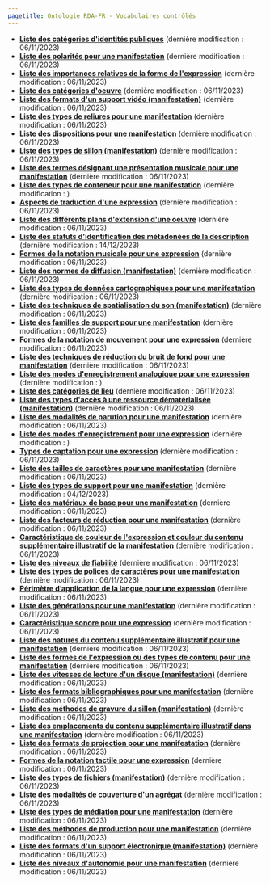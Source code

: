 ```yaml
---
pagetitle: Ontologie RDA-FR - Vocabulaires contrôlés
---
```


<!--Ce fichier est généré automatiquement. Il ne doit pas être édité manuellement.-->

* **[Liste des catégories d'identités publiques](categorie-ipp.html)** (dernière modification : 06/11/2023) 
* **[Liste des polarités pour une manifestation](polarite.html)** (dernière modification : 06/11/2023) 
* **[Liste des importances relatives de la forme de l'expression](importance-relative-forme-expression.html)** (dernière modification : 06/11/2023) 
* **[Liste des catégories d'oeuvre](categorie-oeuvre.html)** (dernière modification : 06/11/2023) 
* **[Liste des formats d'un support vidéo (manifestation)](format-support-video.html)** (dernière modification : 06/11/2023) 
* **[Liste des types de reliures pour une manifestation](reliure.html)** (dernière modification : 06/11/2023) 
* **[Liste des dispositions pour une manifestation](disposition.html)** (dernière modification : 06/11/2023) 
* **[Liste des types de sillon (manifestation)](type-sillon.html)** (dernière modification : 06/11/2023) 
* **[Liste des termes désignant une présentation musicale pour une manifestation](designation-presentation-musicale.html)** (dernière modification : 06/11/2023) 
* **[Liste des types de conteneur pour une manifestation](type-conteneur.html)** (dernière modification : ) 
* **[Aspects de traduction d'une expression](aspect-traduction.html)** (dernière modification : 06/11/2023) 
* **[Liste des différents plans d'extension d'une oeuvre](plan-extension-oeuvre.html)** (dernière modification : 06/11/2023) 
* **[Liste des statuts d'identification des métadonées de la description](statut-identification.html)** (dernière modification : 14/12/2023) 
* **[Formes de la notation musicale pour une expression](forme-notation-musicale.html)** (dernière modification : 06/11/2023) 
* **[Liste des normes de diffusion (manifestation)](norme-diffusion.html)** (dernière modification : 06/11/2023) 
* **[Liste des types de données cartographiques pour une manifestation](type-donnees-cartographiques.html)** (dernière modification : 06/11/2023) 
* **[Liste des techniques de spatialisation du son (manifestation)](technique-spatialisation-son.html)** (dernière modification : 06/11/2023) 
* **[Liste des familles de support pour une manifestation](famille-support.html)** (dernière modification : 06/11/2023) 
* **[Formes de la notation de mouvement pour une expression](forme-notation-mouvement.html)** (dernière modification : 06/11/2023) 
* **[Liste des techniques de réduction du bruit de fond pour une manifestation](technique-reduction-bruit.html)** (dernière modification : 06/11/2023) 
* **[Liste des modes d'enregistrement analogique pour une expression](mode-enregistrement-analogique.html)** (dernière modification : ) 
* **[Liste des catégories de lieu](categorie-lieu.html)** (dernière modification : 06/11/2023) 
* **[Liste des types d'accès à une ressource dématérialisée (manifestation)](type-acces-demat.html)** (dernière modification : 06/11/2023) 
* **[Liste des modalités de parution pour une manifestation](modalite-parution.html)** (dernière modification : 06/11/2023) 
* **[Liste des modes d'enregistrement pour une expression](mode-enregistrement.html)** (dernière modification : ) 
* **[Types de captation pour une expression](type-captation.html)** (dernière modification : 06/11/2023) 
* **[Liste des tailles de caractères pour une manifestation](taille-caracteres.html)** (dernière modification : 06/11/2023) 
* **[Liste des types de support pour une manifestation](type-support.html)** (dernière modification : 04/12/2023) 
* **[Liste des matériaux de base pour une manifestation](materiau-base.html)** (dernière modification : 06/11/2023) 
* **[Liste des facteurs de réduction pour une manifestation](facteur-reduction.html)** (dernière modification : 06/11/2023) 
* **[Caractéristique de couleur de l'expression et couleur du contenu supplémentaire illustratif de la manifestation](caracteristique-couleur.html)** (dernière modification : 06/11/2023) 
* **[Liste des niveaux de fiabilité](niveau-fiabilite.html)** (dernière modification : 06/11/2023) 
* **[Liste des types de polices de caractères pour une manifestation](type-police-caracteres.html)** (dernière modification : 06/11/2023) 
* **[Périmètre d’application de la langue pour une expression](perimetre-application-langue.html)** (dernière modification : 06/11/2023) 
* **[Liste des générations pour une manifestation](generation.html)** (dernière modification : 06/11/2023) 
* **[Caractéristique sonore pour une expression](caracteristique-sonore.html)** (dernière modification : 06/11/2023) 
* **[Liste des natures du contenu supplémentaire illustratif pour une manifestation](nature-contenu-supplementaire-illustratif.html)** (dernière modification : 06/11/2023) 
* **[Liste des formes de l'expression ou des types de contenu pour une manifestation](forme-expression-type-contenu-manifestation.html)** (dernière modification : 06/11/2023) 
* **[Liste des vitesses de lecture d'un disque (manifestation)](vitesse-lecture.html)** (dernière modification : 06/11/2023) 
* **[Liste des formats bibliographiques pour une manifestation](format-bibliographique.html)** (dernière modification : 06/11/2023) 
* **[Liste des méthodes de gravure du sillon (manifestation)](methode-gravure-sillon.html)** (dernière modification : 06/11/2023) 
* **[Liste des emplacements du contenu supplémentaire illustratif dans une manifestation](emplacement-contenu-supplementaire-illustratif.html)** (dernière modification : 06/11/2023) 
* **[Liste des formats de projection pour une manifestation](format-projection.html)** (dernière modification : 06/11/2023) 
* **[Formes de la notation tactile pour une expression](forme-notation-tactile.html)** (dernière modification : 06/11/2023) 
* **[Liste des types de fichiers (manifestation)](type-fichier.html)** (dernière modification : 06/11/2023) 
* **[Liste des modalités de couverture d'un agrégat](couverture-agregat.html)** (dernière modification : 06/11/2023) 
* **[Liste des types de médiation pour une manifestation](type-mediation.html)** (dernière modification : 06/11/2023) 
* **[Liste des méthodes de production pour une manifestation](methode-production.html)** (dernière modification : 06/11/2023) 
* **[Liste des formats d'un support électronique (manifestation)](format-support-electronique.html)** (dernière modification : 06/11/2023) 
* **[Liste des niveaux d'autonomie pour une manifestation](niveau-autonomie.html)** (dernière modification : 06/11/2023) 
